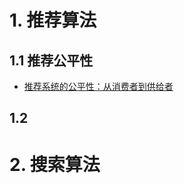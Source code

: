 # 1. 推荐算法
## 1.1 推荐公平性
- [推荐系统的公平性：从消费者到供给者](https://mp.weixin.qq.com/s/8hRh5ZzpO5kb1zw8XkbGdg)

## 1.2 

# 2. 搜索算法
